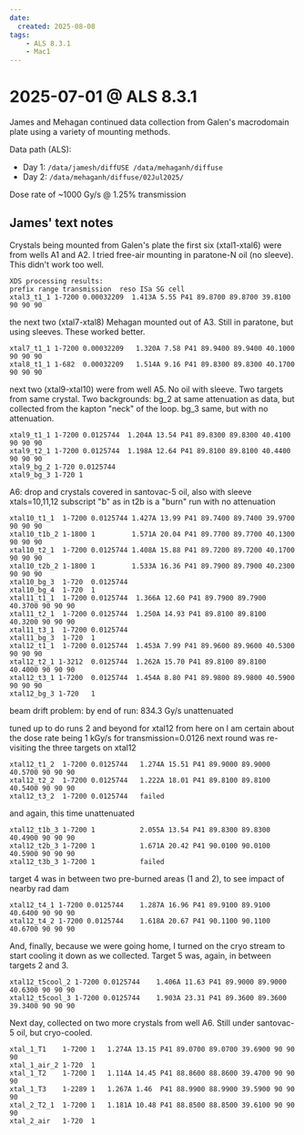 ```yaml
---
date: 
  created: 2025-08-08
tags:
    - ALS 8.3.1
    - Mac1
---
```


# 2025-07-01 @ ALS 8.3.1

James and Mehagan continued data collection from Galen's macrodomain plate using a variety of mounting methods.

Data path (ALS): 

- Day 1: `/data/jamesh/diffUSE /data/mehaganh/diffuse`
- Day 2: `/data/mehaganh/diffuse/02Jul2025/`

Dose rate of ~1000 Gy/s @ 1.25% transmission

## James' text notes

Crystals being mounted from Galen's plate
the first six (xtal1-xtal6) were from wells A1 and A2. I tried free-air mounting in paratone-N oil (no sleeve). This didn't work too well.

```
XDS processing results:
prefix range transmission  reso ISa SG cell
xtal3_t1_1 1-7200 0.00032209  1.413A 5.55 P41 89.8700 89.8700 39.8100 90 90 90 
```

the next two (xtal7-xtal8) Mehagan mounted out of A3. Still in paratone, but using sleeves. These worked better.

```
xtal7_t1_1 1-7200 0.00032209   1.320A 7.58 P41 89.9400 89.9400 40.1000 90 90 90 
xtal8_t1_1 1-682  0.00032209   1.514A 9.16 P41 89.8300 89.8300 40.1700 90 90 90 
```

next two (xtal9-xtal10) were from well A5. No oil with sleeve. 
Two targets from same crystal. 
Two backgrounds: 
bg_2 at same attenuation as data, but collected from the kapton "neck" of the loop.
bg_3 same, but with no attenuation.

```
xtal9_t1_1 1-7200 0.0125744  1.204A 13.54 P41 89.8300 89.8300 40.4100 90 90 90  
xtal9_t2_1 1-7200 0.0125744  1.198A 12.64 P41 89.8100 89.8100 40.4400 90 90 90 
xtal9_bg_2 1-720 0.0125744
xtal9_bg_3 1-720 1
```

A6: drop and crystals covered in santovac-5 oil, also with sleeve xtals=10,11,12
subscript "b" as in t2b is a "burn" run with no attenuation

```
xtal10_t1_1  1-7200 0.0125744 1.427A 13.99 P41 89.7400 89.7400 39.9700 90 90 90 
xtal10_t1b_2 1-1800 1         1.571A 20.04 P41 89.7700 89.7700 40.1300 90 90 90 
xtal10_t2_1  1-7200 0.0125744 1.408A 15.88 P41 89.7200 89.7200 40.1700 90 90 90 
xtal10_t2b_2 1-1800 1         1.533A 16.36 P41 89.7900 89.7900 40.2300 90 90 90 
xtal10_bg_3  1-720  0.0125744
xtal10_bg_4  1-720  1
xtal11_t1_1  1-7200 0.0125744  1.366A 12.60 P41 89.7900 89.7900 40.3700 90 90 90 
xtal11_t2_1  1-7200 0.0125744  1.250A 14.93 P41 89.8100 89.8100 40.3200 90 90 90 
xtal11_t3_1  1-7200 0.0125744
xtal11_bg_3  1-720  1
xtal12_t1_1  1-7200 0.0125744  1.453A 7.99 P41 89.9600 89.9600 40.5300 90 90 90 
xtal12_t2_1 1-3212  0.0125744  1.262A 15.70 P41 89.8100 89.8100 40.4000 90 90 90 
xtal12_t3_1 1-7200  0.0125744  1.454A 8.80 P41 89.9800 89.9800 40.5900 90 90 90 
xtal12_bg_3 1-720   1
```

beam drift problem: by end of run: 834.3 Gy/s unattenuated

tuned up to do runs 2 and beyond for xtal12
from here on I am certain about the dose rate being 1 kGy/s for transmission=0.0126
next round was re-visiting the three targets on xtal12

```
xtal12_t1_2  1-7200 0.0125744   1.274A 15.51 P41 89.9000 89.9000 40.5700 90 90 90 
xtal12_t2_2  1-7200 0.0125744   1.222A 18.01 P41 89.8100 89.8100 40.5400 90 90 90 
xtal12_t3_2  1-7200 0.0125744   failed
```
and again, this time unattenuated
```
xtal12_t1b_3 1-7200 1           2.055A 13.54 P41 89.8300 89.8300 40.4900 90 90 90 
xtal12_t2b_3 1-7200 1           1.671A 20.42 P41 90.0100 90.0100 40.5900 90 90 90 
xtal12_t3b_3 1-7200 1           failed
```
target 4 was in between two pre-burned areas (1 and 2), to see impact of nearby rad dam

```
xtal12_t4_1 1-7200 0.0125744    1.287A 16.96 P41 89.9100 89.9100 40.6400 90 90 90 
xtal12_t4_2 1-7200 0.0125744    1.618A 20.67 P41 90.1100 90.1100 40.6700 90 90 90
```
And, finally, because we were going home, I turned on the cryo stream to start cooling it down as we collected. Target 5 was, again, in between targets 2 and 3.
```
xtal12_t5cool_2 1-7200 0.0125744    1.406A 11.63 P41 89.9000 89.9000 40.6300 90 90 90 
xtal12_t5cool_3 1-7200 0.0125744    1.903A 23.31 P41 89.3600 89.3600 39.3400 90 90 90 
```
Next day, collected on two more crystals from well A6. Still under santovac-5 oil,
but cryo-cooled.
```
xtal_1_T1    1-7200 1   1.274A 13.15 P41 89.0700 89.0700 39.6900 90 90 90 
xtal_1_air_2 1-720  1
xtal_1_T2    1-7200 1   1.114A 14.45 P41 88.8600 88.8600 39.4700 90 90 90 
xtal_1_T3    1-2289 1   1.267A 1.46  P41 88.9900 88.9900 39.5900 90 90 90 
xtal_2_T2_1  1-7200 1   1.181A 10.48 P41 88.8500 88.8500 39.6100 90 90 90 
xtal_2_air   1-720  1
```
